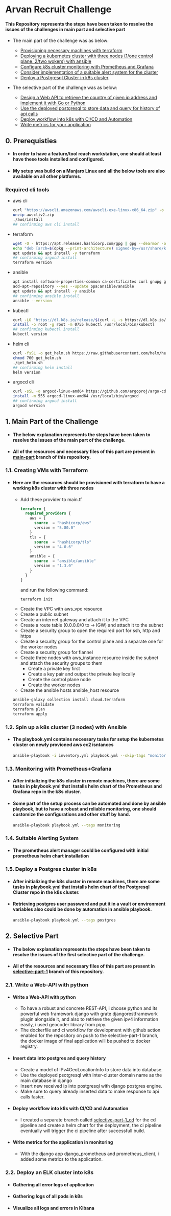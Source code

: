 # Arvan Recruit Challenge

#### This Repository represents the steps have been taken to resolve the issues of the challenges in main part and selective part
* The main part of the challenge was as below:
  - <a href="#11-creating-vms-with-terraform">Provisioning necessary machines with terraform</a>
  - <a href="#12-spin-up-a-k8s-cluster-3-nodes-with-ansible">Deploying a kubernetes cluster with three nodes (1/one control plane, 2/two wokers) with ansible</a>
  - <a href="#13-monitoring-with-prometheusgrafana">Configure k8s cluster monitoring with Prometheus and Grafana</a>
  - <a href="#14-suitable-alerting-system">Consider implementation of a suitable alert system for the cluster</a>
  - <a href="#15-deploy-a-postgres-cluster-in-k8s">Deploy a Postgresql Cluster in k8s cluster</a>

* The selective part of the challenge was as below:
  - <a href="#write-a-web-api-with-python">Design a Web API to retrieve the country of given ip address and implement it with Go or Python</a>
  - <a href="#insert-data-into-postgres-and-query-history">Use the deployed postgresql to store data and query for history of api calls</a>
  - <a href="#deploy-workflow-into-k8s-with-cicd-and-automation">Deploy workflow into k8s with CI/CD and Automation</a>
  - <a href="#write-metrics-for-the-application-in-monitoring">Write metrics for your application</a>


## 0. Prerequisties
- #### In order to have a feature/tool reach workstation, one should at least have these tools installed and configured. 
- #### My setup was build on a Manjaro Linux and all the below tools are also available on all other platforms.
### Required cli tools 
  - aws cli
    ```bash
    curl "https://awscli.amazonaws.com/awscli-exe-linux-x86_64.zip" -o "awscliv2.zip"
    unzip awscliv2.zip
    ./aws/install
    ## confirming aws cli install
    ```
  - terraform
    ```bash
    wget -O - https://apt.releases.hashicorp.com/gpg | gpg --dearmor -o /usr/share/keyrings/hashicorp-archive-keyring.gpg
    echo "deb [arch=$(dpkg --print-architecture) signed-by=/usr/share/keyrings/hashicorp-archive-keyring.gpg] https://apt.releases.hashicorp.com $(lsb_release -cs) main" | tee /etc/apt/sources.list.d/hashicorp.list
    apt update && apt install -y terraform
    ## confirming argocd install
    terraform version
    ```
  - ansible
    ```bash
    apt install software-properties-common ca-certificates curl gnupg gpg python3-pip python3-dev
    add-apt-repository --yes --update ppa:ansible/ansible
    apt update && apt install -y ansible
    ## confirming ansible install
    ansible --version
    ```
  - kubectl
    ```bash
    curl -LO "https://dl.k8s.io/release/$(curl -L -s https://dl.k8s.io/release/stable.txt)/bin/linux/amd64/kubectl"
    install -o root -g root -m 0755 kubectl /usr/local/bin/kubectl
    ## confirming kubectl install
    kubectl version
    ```
  - helm cli
    ```bash
    curl -fsSL -o get_helm.sh https://raw.githubusercontent.com/helm/helm/main/scripts/get-helm-3
    chmod 700 get_helm.sh
    ./get_helm.sh
    ## confirming helm install
    helm version
    ```
  - argocd cli
    ```bash
    curl -sSL -o argocd-linux-amd64 https://github.com/argoproj/argo-cd/releases/latest/download/argocd-linux-amd64
    install -m 555 argocd-linux-amd64 /usr/local/bin/argocd
    ## confirming argocd install
    argocd version
    ```

## 1. Main Part of the Challenge
- #### The below explanation represents the steps have been taken to resolve the issues of the main part of the challenge.
- #### All of the resources and necessary files of this part are present in <a href="https://github.com/mshp-dev/arvan-recruit-challenge/tree/main-part">main-part</a> branch of this repository.
### 1.1. Creating VMs with Terraform
- #### Here are the resources should be provisioned with terraform to have a working k8s cluster with three nodes
  * Add these provider to main.tf
    ```terraform
    terraform {
      required_providers {
        aws = {
          source  = "hashicorp/aws"
          version = "5.80.0"
        }
        tls = {
          source  = "hashicorp/tls"
          version = "4.0.6"
        }
        ansible = {
          source  = "ansible/ansible"
          version = "1.3.0"
        }
      }
    }
    ```
    and run the following command:
    ```bash
    terraform init
    ```
  * Create the VPC with aws_vpc resource
  * Create a public subnet
  * Create an internet gateway and attach it to the VPC
  * Create a route table (0.0.0.0/0 to -> IGW) and attach it to the subnet
  * Create a security group to open the required port for ssh, http and https
  * Create a security group for the control plane and a separate one for the worker nodes
  * Create a security group for flannel
  * Create three nodes with aws_instance resource inside the subnet and attach the security groups to them
    * Create a private key first
    * Create a key pair and output the private key locally
    * Create the control plane node
    * Create the worker nodes
  * Create the ansible hosts ansible_host resource
  ```bash
  ansible-galaxy collection install cloud.terraform
  terraform validate
  terraform plan
  terraform apply
  ```

### 1.2. Spin up a k8s cluster (3 nodes) with Ansible
- #### The playbook.yml contains necessary tasks for setup the kubernetes cluster on newly provioned aws ec2 isntances
  ```bash
  ansible-playbook -i inventory.yml playbook.yml --skip-tags "monitoring,postgres"
  ```

### 1.3. Monitoring with Prometheus+Grafana
- #### After initializing the k8s cluster in remote machines, there are some tasks in playbook.yml that installs helm chart of the Prometheus and Grafana repo in the k8s cluster.
- #### Some part of the setup process can be automated and done by ansible playbook, but to have a robust and reliable monitoring, one should customize the configurations and other stuff by hand.
  ```bash
  ansible-playbook playbook.yml --tags monitoring
  ```

### 1.4. Suitable Alerting System
- #### The prometheus alert manager could be configured with initial prometheus helm chart installation

### 1.5. Deploy a Postgres cluster in k8s
- #### After initializing the k8s cluster in remote machines, there are some tasks in playbook.yml that installs helm chart of the Postgresql Cluster repo in the k8s cluster.
- #### Retrieving postgres user password and put it in a vault or environment variables also could be done by automation in ansible playbook.
  ```bash
  ansible-playbook playbook.yml --tags postgres
  ```

## 2. Selective Part
- #### The below explanation represents the steps have been taken to resolve the issues of the first selective part of the challenge.
- #### All of the resources and necessary files of this part are present in <a href="https://github.com/mshp-dev/arvan-recruit-challenge/tree/selective-part-1">selective-part-1</a> branch of this repository.
### 2.1. Write a Web-API with python
- #### Write a Web-API with python
  - To have a robust and concrete REST-API, i choose python and its powerful web framework django with grate djangorestframework plugin alongside it, and also to retrieve the given ipv4 information easily, i used geocoder library from pipy.
  - The dockerfile and ci workflow for development with github action enabled for the repository on push to the selective-part-1 branch, the docker image of final application will be pushed to docker registry.
- #### Insert data into postgres and query history
  - Create a model of IPv4GeoLocationInfo to store data into database.
  - Use the deployed psotgresql with inter-cluster domain name as the main database in django
  - Insert new received ip into postgresql with django postgres engine.
  - Make sure to query already inserted data to make response to api calls faster.
- #### Deploy workflow into k8s with CI/CD and Automation
  - I created a separate branch called <a href="https://github.com/mshp-dev/arvan-recruit-challenge/tree/selective-part-1_cd">selective-part-1_cd</a> for the cd pipeline and create a helm chart for the deployment, the ci pipeline eventually will trigger the ci pipeline after successfull build.
- #### Write metrics for the application in monitoring
  - With the django app django_prometheus and prometheus_client, i added some metrics to the application.

### 2.2. Deploy an ELK cluster into k8s
- #### Gathering all error logs of application
- #### Gathering logs of all pods in k8s
- #### Visualize all logs and errors in Kibana
